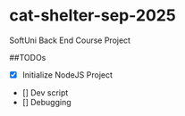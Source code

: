 # cat-shelter-sep-2025
SoftUni Back End Course Project

##TODOs

- [x] Initialize NodeJS Project
- [] Dev script
- [] Debugging
